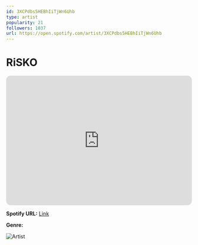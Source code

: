 ```yaml
---
id: 3XCPdbs5HEBhIiTjWn6Uhb
type: artist
popularity: 21
followers: 1037
url: https://open.spotify.com/artist/3XCPdbs5HEBhIiTjWn6Uhb
---
```

# RiSKO

<iframe style="border-radius:12px" src="https://open.spotify.com/embed/artist/3XCPdbs5HEBhIiTjWn6Uhb" width="100%" height="352" frameBorder="0" allowfullscreen="" allow="autoplay; clipboard-write; encrypted-media; fullscreen; picture-in-picture" loading="lazy"></iframe>

**Spotify URL:** [Link](https://open.spotify.com/artist/3XCPdbs5HEBhIiTjWn6Uhb)

**Genre:** 

![Artist](https://i.scdn.co/image/ab6761610000e5ebc1c1973cde1d29cba1d76c85)
